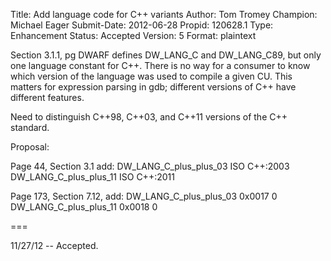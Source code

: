 Title:       Add language code for C++ variants
Author:      Tom Tromey
Champion:    Michael Eager
Submit-Date: 2012-06-28
Propid:      120628.1
Type:        Enhancement
Status:      Accepted
Version:     5
Format:      plaintext

Section 3.1.1, pg 
DWARF defines DW_LANG_C and DW_LANG_C89, but only one language
constant for C++.  There is no way for a consumer to know which
version of the language was used to compile a given CU.
This matters for expression parsing in gdb; different versions of
C++ have different features.

Need to distinguish C++98, C++03, and C++11 versions of the C++ standard.

Proposal:

Page 44, Section 3.1 add:
  DW_LANG_C_plus_plus_03  ISO C++:2003
  DW_LANG_C_plus_plus_11  ISO C++:2011

Page 173, Section 7.12, add:
  DW_LANG_C_plus_plus_03  0x0017  0
  DW_LANG_C_plus_plus_11  0x0018  0

===

11/27/12 -- Accepted.
